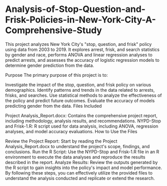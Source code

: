 # Analysis-of-Stop-Question-and-Frisk-Policies-in-New-York-City-A-Comprehensive-Study
This project analyzes New York City's "stop, question, and frisk" policy using data from 2003 to 2019. It explores arrest, frisk, and search statistics by gender and race, performs ANOVA and linear regression analyses to predict arrests, and assesses the accuracy of logistic regression models to determine gender prediction from the data.

Purpose
The primary purpose of this project is to:

Investigate the impact of the stop, question, and frisk policy on various demographics.
Identify patterns and trends in the data related to arrests, frisks, and searches.
Use statistical methods to analyze the effectiveness of the policy and predict future outcomes.
Evaluate the accuracy of models predicting gender from the data.
Files Included

Project Analysis_Report.docx: Contains the comprehensive project report, including methodology, analysis results, and recommendations.
NYPD-Stop and Frisk-1.R: R script used for data analysis, including ANOVA, regression analyses, and model accuracy evaluations.
How to Use the Files

Review the Project Report: Start by reading the Project Analysis_Report.docx to understand the project's scope, findings, and conclusions.
Run the R Script: Use the NYPD-Stop and Frisk-1.R file in an R environment to execute the data analyses and reproduce the results described in the report.
Analyze Results: Review the outputs generated by the R script to gain insights into the policy's impact and model performance.
By following these steps, you can effectively utilize the provided files to understand the analysis conducted and replicate or extend the research.







